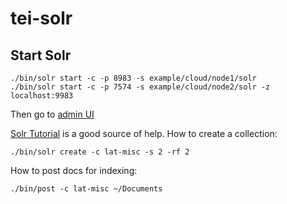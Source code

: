 # tei-solr

## Start Solr

```
./bin/solr start -c -p 8983 -s example/cloud/node1/solr
./bin/solr start -c -p 7574 -s example/cloud/node2/solr -z localhost:9983
```

Then go to [admin UI](http://localhost:8983/solr/#/)

[Solr Tutorial](https://solr.apache.org/guide/8_11/solr-tutorial.html) is a good source of help.
How to create a collection:
```
./bin/solr create -c lat-misc -s 2 -rf 2
```

How to post docs for indexing:
```
./bin/post -c lat-misc ~/Documents
```

